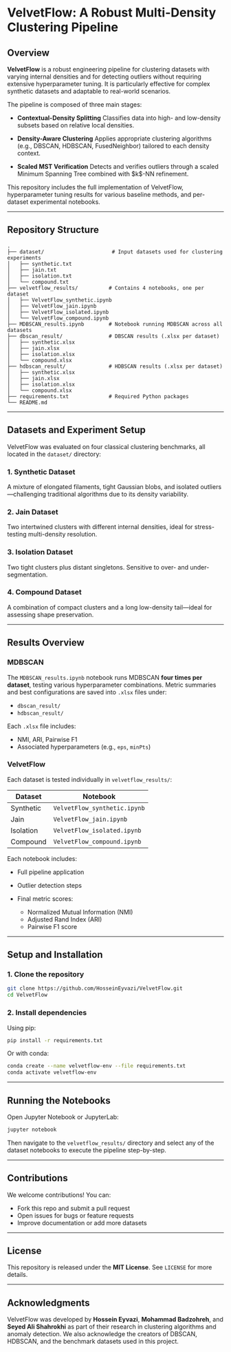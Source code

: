 
# VelvetFlow: A Robust Multi-Density Clustering Pipeline

## Overview

**VelvetFlow** is a robust engineering pipeline for clustering datasets with varying internal densities and for detecting outliers without requiring extensive hyperparameter tuning. It is particularly effective for complex synthetic datasets and adaptable to real-world scenarios.

The pipeline is composed of three main stages:

* **Contextual-Density Splitting**
  Classifies data into high- and low-density subsets based on relative local densities.

* **Density-Aware Clustering**
  Applies appropriate clustering algorithms (e.g., DBSCAN, HDBSCAN, FusedNeighbor) tailored to each density context.

* **Scaled MST Verification**
  Detects and verifies outliers through a scaled Minimum Spanning Tree combined with \$k\$-NN refinement.

This repository includes the full implementation of VelvetFlow, hyperparameter tuning results for various baseline methods, and per-dataset experimental notebooks.

---

## Repository Structure

```
.
├── dataset/                      # Input datasets used for clustering experiments
│   ├── synthetic.txt
│   ├── jain.txt
│   ├── isolation.txt
│   └── compound.txt
├── velvetflow_results/          # Contains 4 notebooks, one per dataset
│   ├── VelvetFlow_synthetic.ipynb
│   ├── VelvetFlow_jain.ipynb
│   ├── VelvetFlow_isolated.ipynb
│   └── VelvetFlow_compound.ipynb
├── MDBSCAN_results.ipynb        # Notebook running MDBSCAN across all datasets
├── dbscan_result/               # DBSCAN results (.xlsx per dataset)
│   ├── synthetic.xlsx
│   ├── jain.xlsx
│   ├── isolation.xlsx
│   └── compound.xlsx
├── hdbscan_result/              # HDBSCAN results (.xlsx per dataset)
│   ├── synthetic.xlsx
│   ├── jain.xlsx
│   ├── isolation.xlsx
│   └── compound.xlsx
├── requirements.txt             # Required Python packages
└── README.md
```

---

## Datasets and Experiment Setup

VelvetFlow was evaluated on four classical clustering benchmarks, all located in the `dataset/` directory:

### 1. Synthetic Dataset

A mixture of elongated filaments, tight Gaussian blobs, and isolated outliers—challenging traditional algorithms due to its density variability.

### 2. Jain Dataset

Two intertwined clusters with different internal densities, ideal for stress-testing multi-density resolution.

### 3. Isolation Dataset

Two tight clusters plus distant singletons. Sensitive to over- and under-segmentation.

### 4. Compound Dataset

A combination of compact clusters and a long low-density tail—ideal for assessing shape preservation.

---

## Results Overview

### MDBSCAN

The `MDBSCAN_results.ipynb` notebook runs MDBSCAN **four times per dataset**, testing various hyperparameter combinations. Metric summaries and best configurations are saved into `.xlsx` files under:

* `dbscan_result/`
* `hdbscan_result/`

Each `.xlsx` file includes:

* NMI, ARI, Pairwise F1
* Associated hyperparameters (e.g., `eps`, `minPts`)

### VelvetFlow

Each dataset is tested individually in `velvetflow_results/`:

| Dataset   | Notebook                     |
| --------- | ---------------------------- |
| Synthetic | `VelvetFlow_synthetic.ipynb` |
| Jain      | `VelvetFlow_jain.ipynb`      |
| Isolation | `VelvetFlow_isolated.ipynb`  |
| Compound  | `VelvetFlow_compound.ipynb`  |

Each notebook includes:

* Full pipeline application
* Outlier detection steps
* Final metric scores:

  * Normalized Mutual Information (NMI)
  * Adjusted Rand Index (ARI)
  * Pairwise F1 score

---

## Setup and Installation

### 1. Clone the repository

```bash
git clone https://github.com/HosseinEyvazi/VelvetFlow.git
cd VelvetFlow
```

### 2. Install dependencies

Using pip:

```bash
pip install -r requirements.txt
```

Or with conda:

```bash
conda create --name velvetflow-env --file requirements.txt
conda activate velvetflow-env
```

---

## Running the Notebooks

Open Jupyter Notebook or JupyterLab:

```bash
jupyter notebook
```

Then navigate to the `velvetflow_results/` directory and select any of the dataset notebooks to execute the pipeline step-by-step.

---

## Contributions

We welcome contributions! You can:

* Fork this repo and submit a pull request
* Open issues for bugs or feature requests
* Improve documentation or add more datasets

---

## License

This repository is released under the **MIT License**. See `LICENSE` for more details.

---

## Acknowledgments

VelvetFlow was developed by **Hossein Eyvazi**, **Mohammad Badzohreh**, and **Seyed Ali Shahrokhi** as part of their research in clustering algorithms and anomaly detection. We also acknowledge the creators of DBSCAN, HDBSCAN, and the benchmark datasets used in this project.

